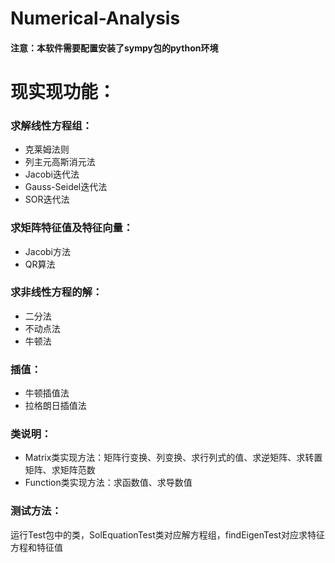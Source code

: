 # Numerical-Analysis
<h4>注意：本软件需要配置安装了sympy包的python环境</h4>
<h1>现实现功能：</h1>
<h3>求解线性方程组：</h3>
<ul>
<li>克莱姆法则</li>
<li>列主元高斯消元法</li>
<li>Jacobi迭代法</li>
<li>Gauss-Seidel迭代法</li>
<li>SOR迭代法</li>
</ul>
<h3>求矩阵特征值及特征向量：</h3>
<ul>
<li>Jacobi方法</li>
<li>QR算法</li>
</ul>
<h3>求非线性方程的解：</h3>
<ul>
<li>二分法</li>
<li>不动点法</li>
<li>牛顿法</li>
</ul>
<h3>插值：</h3>
<ul>
<li>牛顿插值法</li>
<li>拉格朗日插值法</li>
</ul>
<h3>类说明：</h3>
<ul>
<li>Matrix类实现方法：矩阵行变换、列变换、求行列式的值、求逆矩阵、求转置矩阵、求矩阵范数</li>
<li>Function类实现方法：求函数值、求导数值</li>
</ul>
<h3>测试方法：</h3>
<p>运行Test包中的类，SolEquationTest类对应解方程组，findEigenTest对应求特征方程和特征值</p>

